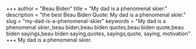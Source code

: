+++
author = "Beau Biden"
title = "My dad is a phenomenal skier."
description = "the best Beau Biden Quote: My dad is a phenomenal skier."
slug = "my-dad-is-a-phenomenal-skier"
keywords = "My dad is a phenomenal skier.,beau biden,beau biden quotes,beau biden quote,beau biden sayings,beau biden saying,quotes, sayings,quote, saying, motivation"
+++
My dad is a phenomenal skier.
